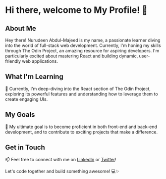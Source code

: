 # Hi there, welcome to My Profile! 👋

## About Me

Hey there! Nurudeen Abdul-Majeed is my name, a passionate learner diving into the world of full-stack web development. Currently, I'm honing my skills through The Odin Project, an amazing resource for aspiring developers. I'm particularly excited about mastering React and building dynamic, user-friendly web applications.

## What I'm Learning

🚀 Currently, I'm deep-diving into the React section of The Odin Project, exploring its powerful features and understanding how to leverage them to create engaging UIs.

## My Goals

🌟 My ultimate goal is to become proficient in both front-end and back-end development, and to contribute to exciting projects that make a difference.

## Get in Touch

📫 Feel free to connect with me on [LinkedIn](https://www.linkedin.com/in/abdul-majeed-nurudeen-78266a182/) or [Twitter](https://twitter.com/ABDULMAJEEDNUR3)!

Let's code together and build something awesome! 💻✨
